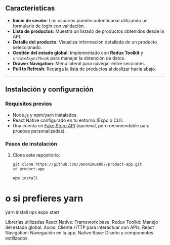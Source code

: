 ## Características

- **Inicio de sesión**: Los usuarios pueden autenticarse utilizando un formulario de login con validación.
- **Lista de productos**: Muestra un listado de productos obtenidos desde la API.
- **Detalle del producto**: Visualiza información detallada de un producto seleccionado.
- **Gestión del estado global**: Implementado con **Redux Toolkit** y `createAsyncThunk` para manejar la obtención de datos.
- **Drawer Navigation**: Menú lateral para navegar entre secciones.
- **Pull to Refresh**: Recarga la lista de productos al deslizar hacia abajo.

---

## Instalación y configuración

### Requisitos previos

- Node.js y npm/yarn instalados.
- React Native configurado en tu entorno (Expo o CLI).
- Una cuenta en [Fake Store API](https://fakestoreapi.com) (opcional, pero recomendable para pruebas personalizadas).

### Pasos de instalación

1. Clona este repositorio:

   ```bash
   git clone https://github.com/Janonimus007/product-app.git
   cd product-app

   npm install
# o si prefieres yarn
yarn install
npx expo start

Librerías utilizadas
React Native: Framework base.
Redux Toolkit: Manejo del estado global.
Axios: Cliente HTTP para interactuar con APIs.
React Navigation: Navegación en la app.
Native Base: Diseño y componentes estilizados.
